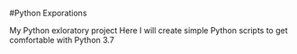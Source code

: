 #Python Exporations

My Python exloratory project
Here I will create simple Python scripts to get comfortable with Python 3.7
